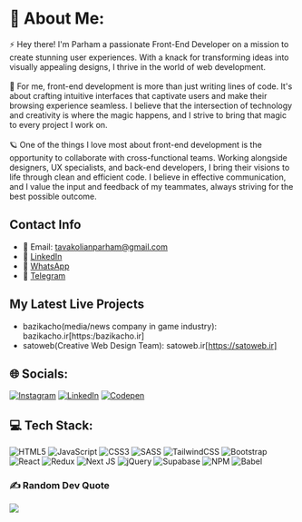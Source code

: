 # 💫 About Me:
⚡ Hey there! I'm Parham a passionate Front-End Developer on a mission to create stunning user experiences. With a knack for transforming ideas into visually appealing designs, I thrive in the world of web development.<br><br>🌵 For me, front-end development is more than just writing lines of code. It's about crafting intuitive interfaces that captivate users and make their browsing experience seamless. I believe that the intersection of technology and creativity is where the magic happens, and I strive to bring that magic to every project I work on.<br><br>🪐 One of the things I love most about front-end development is the opportunity to collaborate with cross-functional teams. Working alongside designers, UX specialists, and back-end developers, I bring their visions to life through clean and efficient code. I believe in effective communication, and I value the input and feedback of my teammates, always striving for the best possible outcome.

## Contact Info
- 📧 Email: [tavakolianparham@gmail.com](mailto:tavakolianparham@gmail.com?subject=Hello)
- 🔗 [LinkedIn](https://linkedin.com/in/parham-tavakolian)
- 📱 [WhatsApp](https://wa.me/989190068296?text=Hi)
- 💬 [Telegram](https://t.me/parham_tvk)

## My Latest Live Projects
- bazikacho(media/news company in game industry): bazikacho.ir[https:/bazikacho.ir]
- satoweb(Creative Web Design Team): satoweb.ir[https://satoweb.ir]

## 🌐 Socials:
[![Instagram](https://img.shields.io/badge/Instagram-%23E4405F.svg?logo=Instagram&logoColor=white)](https://instagram.com/ecofrontend) [![LinkedIn](https://img.shields.io/badge/LinkedIn-%230077B5.svg?logo=linkedin&logoColor=white)](https://linkedin.com/in/parham-tavakolian) [![Codepen](https://img.shields.io/badge/Codepen-000000??logo=codepen&logoColor=white)](https://codepen.io/frontendparham) 

## 💻 Tech Stack:
![HTML5](https://img.shields.io/badge/html5-%23E34F26.svg?style=for-the-badge&logo=html5&logoColor=white) ![JavaScript](https://img.shields.io/badge/javascript-%23323330.svg?style=for-the-badge&logo=javascript&logoColor=%23F7DF1E) ![CSS3](https://img.shields.io/badge/css3-%231572B6.svg?style=for-the-badge&logo=css3&logoColor=white) ![SASS](https://img.shields.io/badge/SASS-%23CF649A?style=for-the-badge&logo=sass&logoColor=white) ![TailwindCSS](https://img.shields.io/badge/tailwindcss-%2338B2AC.svg?style=for-the-badge&logo=tailwind-css&logoColor=white) ![Bootstrap](https://img.shields.io/badge/bootstrap-%23563D7C.svg?style=for-the-badge&logo=bootstrap&logoColor=white) ![React](https://img.shields.io/badge/react-%2320232a.svg?style=for-the-badge&logo=react&logoColor=%2361DAFB) ![Redux](https://img.shields.io/badge/redux-6E42B4?style=for-the-badge&logo=redux&logoColor=white) ![Next JS](https://img.shields.io/badge/Next-black?style=for-the-badge&logo=next.js&logoColor=white) ![jQuery](https://img.shields.io/badge/jquery-%230769AD.svg?style=for-the-badge&logo=jquery&logoColor=white) 	![Supabase](https://img.shields.io/badge/Supabase-3ECF8E?style=for-the-badge&logo=supabase&logoColor=white) ![NPM](https://img.shields.io/badge/NPM-%23000000.svg?style=for-the-badge&logo=npm&logoColor=white) ![Babel](https://img.shields.io/badge/Babel-F9DC3e?style=for-the-badge&logo=babel&logoColor=black)

### ✍️ Random Dev Quote
![](https://quotes-github-readme.vercel.app/api?type=horizontal&theme=radical)

